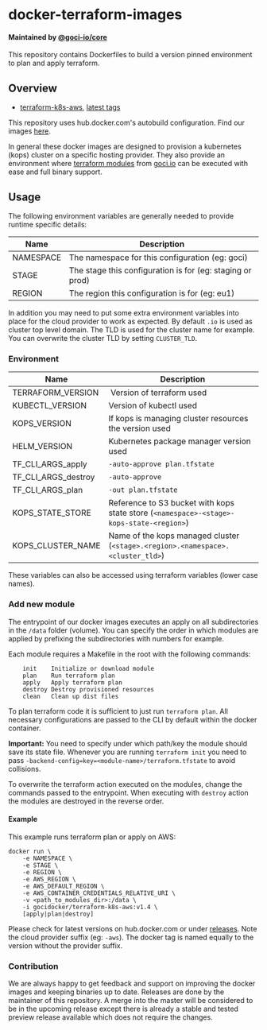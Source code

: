 # docker-terraform-images

#### Maintained by [@goci-io/core](https://github.com/orgs/goci-io/teams/core)

This repository contains Dockerfiles to build a version pinned environment to plan and apply terraform.

## Overview

- [terraform-k8s-aws](aws/README.md), [latest tags](https://hub.docker.com/r/gocidocker/terraform-k8s-aws/tags)


This repository uses hub.docker.com's autobuild configuration. Find our images [here](https://hub.docker.com/u/gocidocker).

In general these docker images are designed to provision a kubernetes (kops) cluster on a specific hosting provider. They also provide an environment where [terraform modules](https://github.com/search?q=topic%3Aterraform+org%3Agoci-io+fork%3Atrue) from [goci.io](https://goci.io) can be executed with ease and full binary support.  

## Usage

The following environment variables are generally needed to provide runtime specific details:

| Name | Description |
|-----------|--------------------------------------------------------|
| NAMESPACE | The namespace for this configuration (eg: goci) |
| STAGE | The stage this configuration is for (eg: staging or prod) |
| REGION | The region this configuration is for (eg: eu1) |

In addition you may need to put some extra environment variables into place for the cloud provider to work as expected.
By default `.io` is used as cluster top level domain. The TLD is used for the cluster name for example. You can overwrite the cluster TLD by setting `CLUSTER_TLD`.

### Environment

| Name | Description |
|-----------|--------------------------------------------------------|
| TERRAFORM_VERSION | Version of terraform used |
| KUBECTL_VERSION | Version of kubectl used |
| KOPS_VERSION | If kops is managing cluster resources the version used |
| HELM_VERSION | Kubernetes package manager version used |
| TF_CLI_ARGS_apply | `-auto-approve plan.tfstate` |
| TF_CLI_ARGS_destroy | `-auto-approve` |
| TF_CLI_ARGS_plan | `-out plan.tfstate` |
| KOPS_STATE_STORE | Reference to S3 bucket with kops state store (`<namespace>-<stage>-kops-state-<region>`) |
| KOPS_CLUSTER_NAME | Name of the kops managed cluster (`<stage>.<region>.<namespace>.<cluster_tld>`) |

These variables can also be accessed using terraform variables (lower case names).

### Add new module
The entrypoint of our docker images executes an apply on all subdirectories in the `/data` folder (volume). 
You can specify the order in which modules are applied by prefixing the subdirectories with numbers for example.

Each module requires a Makefile in the root with the following commands:
```
    init    Initialize or download module
    plan    Run terraform plan
    apply   Apply terraform plan
    destroy Destroy provisioned resources
    clean   Clean up dist files
```

To plan terraform code it is sufficient to just run `terraform plan`. All necessary configurations are passed to the CLI by default within the docker container.

**Important:** You need to specify under which path/key the module should save its state file. Whenever you are running `terraform init` you need to pass `-backend-config=key=<module-name>/terraform.tfstate` to avoid collisions.

To overwrite the terraform action executed on the modules, change the commands passed to the entrypoint. When executing with `destroy` action the modules are destroyed in the reverse order.

#### Example

This example runs terraform plan or apply on AWS:

```
docker run \
    -e NAMESPACE \
    -e STAGE \
    -e REGION \
    -e AWS_REGION \
    -e AWS_DEFAULT_REGION \
    -e AWS_CONTAINER_CREDENTIALS_RELATIVE_URI \
    -v <path_to_modules_dir>:/data \
    -i gocidocker/terraform-k8s-aws:v1.4 \
    [apply|plan|destroy]
```

Please check for latest versions on hub.docker.com or under [releases](https://github.com/goci-io/docker-terraform-images/releases). Note the cloud provider suffix (eg: `-aws`). The docker tag is named equally to the version without the provider suffix.


### Contribution

We are always happy to get feedback and support on improving the docker images and keeping binaries up to date.
Releases are done by the maintainer of this repository. A merge into the master will be considered to be in the upcoming release except there is already a stable and tested preview release available which does not require the changes.

